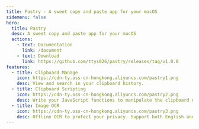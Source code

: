 ```yaml
---
title: Pastry - A sweet copy and paste app for your macOS
sidemenu: false
hero:
  title: Pastry
  desc: A sweet copy and paste app for your macOS
  actions:
    - text: Documentation
      link: /document
    - text: Download
      link: https://github.com/ttys026/pastry/releases/tag/v1.0.0
features:
  - title: Clipboard Manage
    icon: https://cdn-ty.oss-cn-hongkong.aliyuncs.com/pastry1.png
    desc: View and search in your clipboard history.
  - title: Clipboard Scripting
    icon: https://cdn-ty.oss-cn-hongkong.aliyuncs.com/pastry2.png
    desc: Write your JavaScript functions to manipulate the clipboard data.
  - title: Image OCR
    icon: https://cdn-ty.oss-cn-hongkong.aliyuncs.com/pastry3.png
    desc: Offline OCR to protect your privacy. Support both English and Chinese.
---
```

